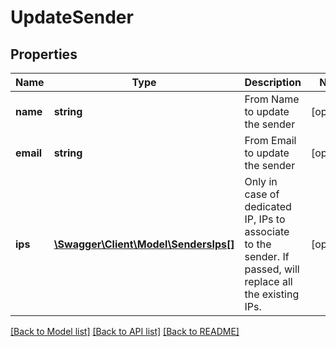 # UpdateSender

## Properties
Name | Type | Description | Notes
------------ | ------------- | ------------- | -------------
**name** | **string** | From Name to update the sender | [optional] 
**email** | **string** | From Email to update the sender | [optional] 
**ips** | [**\Swagger\Client\Model\SendersIps[]**](SendersIps.md) | Only in case of dedicated IP, IPs to associate to the sender. If passed, will replace all the existing IPs. | [optional] 

[[Back to Model list]](../README.md#documentation-for-models) [[Back to API list]](../README.md#documentation-for-api-endpoints) [[Back to README]](../README.md)


